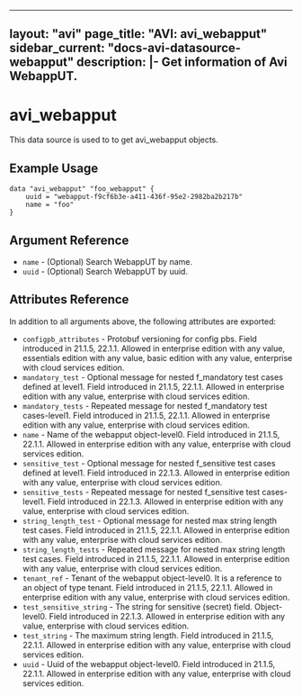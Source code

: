 <!--
    Copyright 2021 VMware, Inc.
    SPDX-License-Identifier: Mozilla Public License 2.0
-->
---
layout: "avi"
page_title: "AVI: avi_webapput"
sidebar_current: "docs-avi-datasource-webapput"
description: |-
  Get information of Avi WebappUT.
---

# avi_webapput

This data source is used to to get avi_webapput objects.

## Example Usage

```hcl
data "avi_webapput" "foo_webapput" {
    uuid = "webapput-f9cf6b3e-a411-436f-95e2-2982ba2b217b"
    name = "foo"
}
```

## Argument Reference

* `name` - (Optional) Search WebappUT by name.
* `uuid` - (Optional) Search WebappUT by uuid.

## Attributes Reference

In addition to all arguments above, the following attributes are exported:

* `configpb_attributes` - Protobuf versioning for config pbs. Field introduced in 21.1.5, 22.1.1. Allowed in enterprise edition with any value, essentials edition with any value, basic edition with any value, enterprise with cloud services edition.
* `mandatory_test` - Optional message for nested f_mandatory test cases defined at level1. Field introduced in 21.1.5, 22.1.1. Allowed in enterprise edition with any value, enterprise with cloud services edition.
* `mandatory_tests` - Repeated message for nested f_mandatory test cases-level1. Field introduced in 21.1.5, 22.1.1. Allowed in enterprise edition with any value, enterprise with cloud services edition.
* `name` - Name of the webapput object-level0. Field introduced in 21.1.5, 22.1.1. Allowed in enterprise edition with any value, enterprise with cloud services edition.
* `sensitive_test` - Optional message for nested f_sensitive test cases defined at level1. Field introduced in 22.1.3. Allowed in enterprise edition with any value, enterprise with cloud services edition.
* `sensitive_tests` - Repeated message for nested f_sensitive test cases-level1. Field introduced in 22.1.3. Allowed in enterprise edition with any value, enterprise with cloud services edition.
* `string_length_test` - Optional message for nested  max string length test cases. Field introduced in 21.1.5, 22.1.1. Allowed in enterprise edition with any value, enterprise with cloud services edition.
* `string_length_tests` - Repeated message for nested  max string length test cases. Field introduced in 21.1.5, 22.1.1. Allowed in enterprise edition with any value, enterprise with cloud services edition.
* `tenant_ref` - Tenant of the webapput object-level0. It is a reference to an object of type tenant. Field introduced in 21.1.5, 22.1.1. Allowed in enterprise edition with any value, enterprise with cloud services edition.
* `test_sensitive_string` - The string for sensitive (secret) field. Object-level0. Field introduced in 22.1.3. Allowed in enterprise edition with any value, enterprise with cloud services edition.
* `test_string` - The maximum string length. Field introduced in 21.1.5, 22.1.1. Allowed in enterprise edition with any value, enterprise with cloud services edition.
* `uuid` - Uuid of the webapput object-level0. Field introduced in 21.1.5, 22.1.1. Allowed in enterprise edition with any value, enterprise with cloud services edition.

